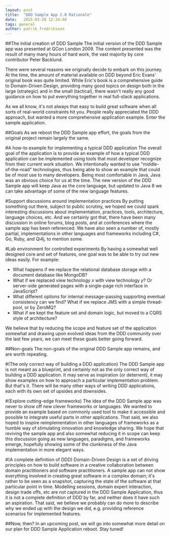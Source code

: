 ```yaml
---
layout: post
title:  "DDD Sample App 2.0 Rationale"
date:   2015-03-28 12:34:40
tags: general
author: patrik_fredriksson
---
```


##The initial creation of DDD Sample
The initial version of the DDD Sample app was presented at QCon London 2009. The content presented was the result of many many hours of hard work, the vast majority by core contributor Peter Backlund. 

There were several reasons we originally decide to embark on this journey. At the time, the amount of material available on DDD beyond Eric Evans' original book was quite limited. While Eric's book is a comprehensive guide to Domain-Driven Design, providing many good topics on design both in the large (strategic) and in the small (tactical), there wasn't really any good guidance on how to put everything together in real full-stack applications. 

As we all know, it's not always that easy to build great software when all sorts of real-world constraints hit you. People really appreciated the DDD approach, but wanted a more comprehensive application example. Enter the sample application.

##Goals
As we reboot the DDD Sample app effort, the goals from the original project remain largely the same.

#A how-to example for implementing a typical DDD application
The overall goal of the application is to provide an example of how a typical DDD application can be implemented using tools that most developer recognize from their current work situation. We intentionally wanted to use "middle-of-the-road" technologies, thus being able to show an example that could be of most use to many developers. Being most comfortable in Java, Java was an obvious choice for us at the time. The new version of the DDD Sample app will keep Java as the core language, but updated to Java 8 we can take advantage of some of the new language features.

#Support discussions around implementation practices
By putting something out there, subject to public scrutiny, we hoped we could spark interesting discussions about implementation, practices, tools, architecture, language choices, etc. And we certainly got that, there have been many discussion in online forums, blog posts, and at conferences where the sample app has been referenced. We have also seen a number of, mostly partial, implementations in other languages and frameworks including C#, Go, Ruby, and Qi4j, to mention some. 

#Lab environment for controlled experiments
By having a somewhat well designed core and set of features, one goal was to be able to try out new ideas easily. For example:

* What happens if we replace the relational database storage with a document database like MongoDB?
* What if we replaced view technology _x_ with view technology _y_? Or server-side generated pages with a single-page rich interface in JavaScript?
* What different options for internal message-passing supporting eventual consistency can we find? What if we replace JMS with a simple thread-pool, or by ZeroMQ?
* What if we kept the feature set and domain logic, but moved to a CQRS style of architecture?

We believe that by reducing the scope and feature set of the application somewhat and drawing upon evolved ideas from the DDD community over the last few years, we can meet these goals better going forward. 

##Non-goals
The non-goals of the original DDD Sample app remains, and are worth repeating.

#(The only correct way of building a DDD application)
The DDD Sample app is not meant as a blueprint, and certainly not as the only correct way of building a DDD application. It may serve as inspiration (or deterrent), it may show examples on how to approach a particular implementation problem. But that's it. There will be many other ways of writing DDD applications, each with its own set of upsides and downsides.

#(Explore cutting-edge frameworks)
The idea of the DDD Sample app was never to show off new clever frameworks or languages. We wanted to provide an example based on commonly used tool to make it accessible and possible to integrate useful parts in other applications. That said, we also hoped to inspire reimplementation in other languages of frameworks as a humble way of stimulating innovation and knowledge sharing. We hope that reviving the sample app and also somewhat reducing it in scope can keep this discussion going as new languages, paradigms, and frameworks emerge, hopefully showing some of the clunkiness of the Java implementation in more elegant ways.  

#(A complete definition of DDD)
Domain-Driven Design is a set of driving principles on how to build software in a creative collaboration between domain practitioners and software practitioners. A sample app can not show everything involved in creating great software in a complex domain; it's rather to be seen as a snapshot, capturing the state of the software at that particular point in time. Modelling sessions, domain expert interaction, design trade offs, etc are not captured in the DDD Sample Application, thus it is not a complete definition of DDD by far, and neither does it have such an aspiration. That said, we believe we probably can do more to describe why we ended up with the design we did, e.g. providing reference scenarios for implemented features.

##Now, then?
In an upcoming post, we will go into somewhat more detail on our plan for DDD Sample Application reboot. Stay tuned!
